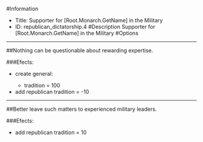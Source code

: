 #Information
 - Title: Supporter for [Root.Monarch.GetName] in the Military
 - ID: republican_dictatorship.4
#Description
Supporter for [Root.Monarch.GetName] in the Military
#Options

___
##Nothing can be questionable about rewarding expertise.

###Efects:<ul><li>create general:</li><ul><li>tradition = 100</li></ul><li>add republican tradition = -10</li></ul>

___
##Better leave such matters to experienced military leaders.

###Efects:<ul><li>add republican tradition = 10</li></ul>
